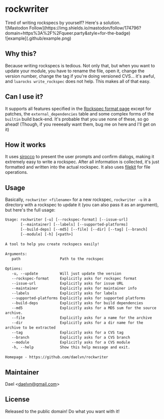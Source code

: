 <p align="center">
  <h1>rockwriter</h1>
  Tired of writing rockspecs by yourself? Here's a solution.<br>
  ![Mastodon Follow](https://img.shields.io/mastodon/follow/174796?domain=https%3A%2F%2Fqueer.party&style=for-the-badge)<br>
  ![example](.github/example.png)
</p>

## Why this?

Because writing rockspecs is tedious. Not only that, but when you want to update your module, you have to rename the file, open it, change the version number, change the tag if you're doing versioned CVS... it's awful, and `luarocks write_rockspec` does not help. This makes all of that easy.

## Can I use it?

It supports all features specified in the [Rockspec format page](https://github.com/luarocks/luarocks/wiki/Rockspec-format) except for patches, the `external_dependencies` table and some complex forms of the `builtin` build back-end. It's probable that you use none of these, so go ahead! (Though, if you reeeeally want them, bug me on here and I'll get on it)

## How it works

It uses [sirocco](https://github.com/giann/sirocco) to present the user prompts and confirm dialogs, making it extremely easy to write a rockspec. After all information is collected, it's just formatted and written into the actual rockspec. It also uses [filekit](https://github.com/daelvn/filekit) for file operations.

## Usage

Basically, `rockwriter <filename>` for a new rockspec, `rockwriter -u` in a directory with a rockspec to update it (you can also pass it as an argument), but here's the full usage:

```
Usage: rockwriter [-u] [--rockspec-format] [--issue-url]
       [--maintainer] [--labels] [--supported-platforms]
       [--build-deps] [--md5] [--file] [--dir] [--tag] [--branch]
       [--module] [-h] [<path>]

A tool to help you create rockspecs easily!

Arguments:
   path                  Path to the rockspec

Options:
   -u, --update          Will just update the version
   --rockspec-format     Explicitly asks for rockspec format
   --issue-url           Explicitly asks for issue URL
   --maintainer          Explicitly asks for maintainer info
   --labels              Explicitly asks for labels
   --supported-platforms Explicitly asks for supported platforms
   --build-deps          Explicitly asks for build dependencies
   --md5                 Explicitly asks for a MD5 sum for the source archive.
   --file                Explicitly asks for a name for the archive
   --dir                 Explicitly asks for a dir name for the archive to be extracted
   --tag                 Explicitly asks for a CVS tag
   --branch              Explicitly asks for a CVS branch
   --module              Explicitly asks for a CVS module
   -h, --help            Show this help message and exit.

Homepage - https://github.com/daelvn/rockwriter
```

## Maintainer

Dael \<daelvn@gmail.com\>

## License

Released to the public domain! Do what you want with it!
